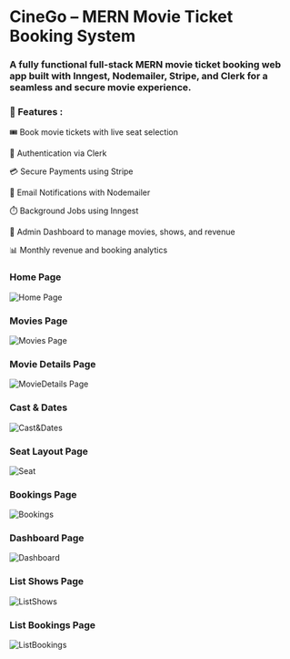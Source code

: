 # CineGo – MERN Movie Ticket Booking System
### A fully functional full-stack MERN movie ticket booking web app built with Inngest, Nodemailer, Stripe, and Clerk for a seamless and secure movie experience.

### 🚀 Features :
🎟️ Book movie tickets with live seat selection

🔐 Authentication via Clerk

💳 Secure Payments using Stripe

📧 Email Notifications with Nodemailer

⏱️ Background Jobs using Inngest

🧾 Admin Dashboard to manage movies, shows, and revenue

📊 Monthly revenue and booking analytics

### Home Page
![Home Page](./Screenshots/Home.png)
### Movies Page
![Movies Page](./Screenshots/Now-showing.png)
### Movie Details Page
![MovieDetails Page](./Screenshots/Moviedetails.png)
### Cast & Dates
![Cast&Dates](./Screenshots/Casts&Dates.png)
### Seat Layout Page
![Seat](./Screenshots/Seatlayout.png)
### Bookings Page
![Bookings](./Screenshots/Bookings.png)
### Dashboard Page
![Dashboard](./Screenshots/Dashboard.png)
### List Shows Page
![ListShows](./Screenshots/Listshows.png)
### List Bookings Page
![ListBookings](./Screenshots/Listbookings.png)

